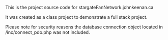 This is the project source code for stargateFanNetwork.johnkeenan.ca

It was created as a class project to demonstrate a full stack project.

Please note for security reasons the database connection object located in /inc/connect_pdo.php was not included.
